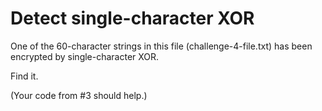 
# Detect single-character XOR

One of the 60-character strings in this file (challenge-4-file.txt) has been encrypted by single-character XOR.

Find it.

(Your code from #3 should help.)
